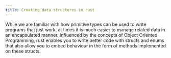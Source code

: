```yaml
---
title: Creating data structures in rust
---
```


While we are familiar with how primitive types can be used to write programs that just work, at times it is much easier to manage related data in an encapsulated manner. Influenced by the concepts of Object Oriented Programming, rust enables you to write better code with structs and enums that also allow you to embed behaviour in the form of methods implemented on these structs.
